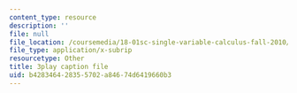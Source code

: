```yaml
---
content_type: resource
description: ''
file: null
file_location: /coursemedia/18-01sc-single-variable-calculus-fall-2010/b428346428355702a84674d6419660b3_BGE3wb7H2PA.vtt
file_type: application/x-subrip
resourcetype: Other
title: 3play caption file
uid: b4283464-2835-5702-a846-74d6419660b3
---
```

